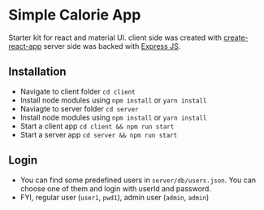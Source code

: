 # Simple Calorie App

Starter kit for react and material UI. client side was created with [create-react-app](https://github.com/facebook/create-react-app) server side was backed with [Express JS](http://expressjs.com/).

## Installation

- Navigate to client folder `cd client`
- Install node modules using `npm install` or `yarn install`
- Naviagte to server folder `cd server`
- Install node modules using `npm install` or `yarn install`
- Start a client app `cd client && npm run start`
- Start a server app `cd server && npm run start`

## Login

- You can find some predefined users in `server/db/users.json`. You can choose one of them and login with userId and password.
- FYI, regular user (`user1`, `pwd1`), admin user (`admin`, `admin`)
